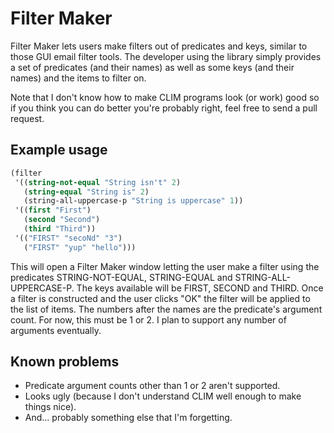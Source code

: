 # Filter Maker

Filter Maker lets users make filters out of predicates and keys,
similar to those GUI email filter tools. The developer using the
library simply provides a set of predicates (and their names) as well
as some keys (and their names) and the items to filter on.

Note that I don't know how to make CLIM programs look (or work) good
so if you think you can do better you're probably right, feel free
to send a pull request.

## Example usage

```lisp
(filter
 '((string-not-equal "String isn't" 2)
   (string-equal "String is" 2)
   (string-all-uppercase-p "String is uppercase" 1))
 '((first "First")
   (second "Second")
   (third "Third"))
 '(("FIRST" "secoNd" "3")
   ("FIRST" "yup" "hello")))
```

This will open a Filter Maker window letting the user make a filter
using the predicates STRING-NOT-EQUAL, STRING-EQUAL and STRING-ALL-UPPERCASE-P.
The keys available will be FIRST, SECOND and THIRD. Once a filter is
constructed and the user clicks "OK" the filter will be applied to
the list of items. The numbers after the names are the predicate's argument count.
For now, this must be 1 or 2. I plan to support any number of arguments
eventually.

## Known problems

- Predicate argument counts other than 1 or 2 aren't supported.
- Looks ugly (because I don't understand CLIM well enough to make things nice).
- And... probably something else that I'm forgetting.
